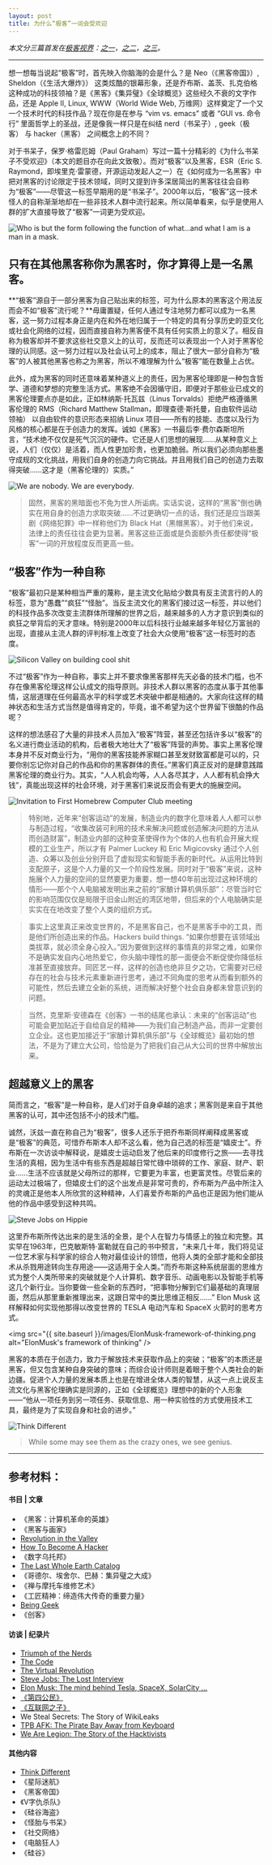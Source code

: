 ```yaml
---
layout: post
title: 为什么“极客”一词会受欢迎
---
```

*本文分三篇首发在[极客视界](http://www.geekview.cn)：[之一](http://www.geekview.cn/view/2015/1016/为什么“极客”一词会受欢迎（之.html)，[之二](http://www.geekview.cn/view/2015/1017/为什么“极客”一词会受欢迎（之.html)，[之三](http://www.geekview.cn/view/2015/1018/为什么“极客”一词会受欢迎（之.html)。*

***

想一想每当说起“极客”时，首先映入你脑海的会是什么？是 Neo（《黑客帝国》）, Sheldon（《生活大爆炸》） 这类炫酷的银幕形象，还是乔布斯、盖茨、扎克伯格这种成功的科技领袖？是《黑客》《集异璧》《全球概览》这些经久不衰的文字作品，还是 Apple II, Linux, WWW（World Wide Web, 万维网）这样奠定了一个又一个技术时代的科技作品？现在你是在参与 “vim vs. emacs” 或者 “GUI vs. 命令行” 里面哲学上的圣战，还是像我一样只是在纠结 nerd（书呆子）, geek（极客） 与 hacker（黑客） 之间概念上的不同？

对于书呆子，保罗·格雷厄姆（Paul Graham）写过一篇十分精彩的《为什么书呆子不受欢迎》（本文的题目亦在向此文致敬）。而对“极客”以及黑客，ESR（Eric S. Raymond，即埃里克·雷蒙德，开源运动发起人之一）在《如何成为一名黑客》中把对黑客的讨论限定于技术领域，同时又提到许多深居简出的黑客往往会自称为“极客”——尽管这一标签早期用的是“书呆子”。2000年以后，“极客”这一技术怪人的自称渐渐地却在一些非技术人群中流行起来。所以简单看来，似乎是使用人群的扩大直接导致了“极客”一词更为受欢迎。

<img src="{{ site.baseurl }}/images/V-for-Vendetta.jpg"  alt="Who is but the form following the function of what…and what I am is a man in a mask." />

## 只有在其他黑客称你为黑客时，你才算得上是一名黑客。

**“极客”源自于一部分黑客为自己贴出来的标签，可为什么原本的黑客这个用法反而会不如“极客”流行呢？**毋庸置疑，任何人通过专注地努力都可以成为一名黑客，这一努力过程本身正是内在和外在地归属于一个特定的具有分享历史的亚文化或社会化网络的过程，因而直接自称为黑客便不具有任何实质上的意义了。相反自称为极客却并不要求这些社交意义上的认可，反而还可以表现出一个人对于黑客伦理的认同感。这一努力过程以及社会认可上的成本，阻止了很大一部分自称为“极客”的人被其他黑客也称之为黑客，所以不难理解为什么“极客”能在数量上占优。

此外，成为黑客的同时还意味着某种道义上的责任，因为黑客伦理即是一种包含哲学、道德和梦想的完整生活方式。黑客绝不会因循守旧，即便对于那些业已成文的黑客伦理要点亦是如此，正如林纳斯·托瓦兹（Linus Torvalds）拒绝严格遵循黑客伦理的 RMS（Richard Matthew Stallman，即理查德·斯托曼，自由软件运动领袖） 以自由软件的意识形态来招纳 Linux 项目——所有的技能、态度以及行为风格的核心都是在于创造力的发挥。诚如《黑客》一书最后李·费尔森斯坦所言，“技术绝不仅仅是死气沉沉的硬件。它还是人们思想的展现……从某种意义上说，人们（仅仅）是活着，而人性更加珍贵，也更加脆弱。所以我们必须向那些墨守成规的文化挑战，用我们自身的创造力向它挑战。并且用我们自己的创造力去取得突破……这才是（黑客伦理的）实质。”

<img src="{{ site.baseurl }}/images/Anonymous_emblem.png"  alt="We are nobody. We are everybody." />

> 固然，黑客的黑暗面也不免为世人所诟病。实话实说，这样的“黑客”倒也确实在用自身的创造力求取突破……不过更确切一点的话，我们还是应当跟美剧《网络犯罪》中一样称他们为 Black Hat（黑帽黑客）。对于他们来说，法律上的责任往往会更为显著。黑客这些正面或是负面额外责任都使得“极客”一词的开放程度反而更高一些。

## “极客”作为一种自称

“极客”最初只是某种相当严重的蔑称，是主流文化贴给少数具有反主流言行的人的标签，意为“愚蠢”“疯狂”“怪胎”。当反主流文化的黑客们接过这一标签，并以他们的科技作品多次改变主流群体所理解的世界之后，越来越多的人方才意识到类似的疯狂之举背后的天才意味。特别是2000年以后科技行业越来越多年轻亿万富翁的出现，直接从主流人群的评判标准上改变了社会大众使用“极客”这一标签时的态度。

<img src="{{ site.baseurl }}/images/Silicon-Valley-build-cool-shit.png"  alt="Silicon Valley on building cool shit" />

不过“极客”作为一种自称，事实上并不要求像黑客那样先天必备的技术门槛，也不存在像黑客伦理这样公认成文的指导原则。非技术人群以黑客的态度从事于其他事情，这层道理在任何最高水平的科学或艺术突破中都是相通的。大家向往这样的精神状态和生活方式当然是值得肯定的，毕竟，谁不希望为这个世界留下很酷的作品呢？

这样的想法感召了大量的非技术人员加入“极客”阵营，甚至还包括许多以“极客”的名义进行商业活动的机构，后者极大地壮大了“极客”阵营的声势。事实上黑客伦理本身并不反对商业行为，“用你的黑客技能养家糊口甚至发财致富都是可以的，只要你别忘记你对自己的作品和你的黑客群体的责任。”黑客们真正反对的是肆意践踏黑客伦理的商业行为。其实，“人人机会均等，人人各尽其才，人人都有机会挣大钱”，真能出现这样的社会环境，对于黑客们来说反而会有更大的施展空间。

<img src="{{ site.baseurl }}/images/Invitation_to_First_Homebrew_Computer_Club_meeting.jpg"  alt="Invitation to First Homebrew Computer Club meeting" />

> 特别地，近年来“创客运动”的发展，制造业内的数字化意味着人人都可以参与制造过程，“收集改装可利用的技术来解决问题或创造解决问题的方法从而创造财富”，制造业内部的这种变革使得作为个体的人也有机会开展大规模的工业生产，所以才有 Palmer Luckey 和 Eric Migicovsky 通过个人创造、众筹以及创业分别开启了虚拟现实和智能手表的新时代。从运用比特到支配原子，这是个人力量的又一个阶段性发展。同时对于“极客”来说，这种施展个人力量的空间的显然要更为重要，想一想40年前出现过这种环境的情形——那个个人电脑被发明出来之前的“家酿计算机俱乐部”：尽管当时它的影响范围仅仅是局限于旧金山附近的湾区地带，但后来的个人电脑确实是实实在在地改变了整个人类的组织方式。

> 事实上这里真正来改变世界的，不是黑客自己，也不是黑客手中的工具，而是他们所创造出来的作品。Hackers build things. “如果你想要在该领域出类拔萃，就必须全身心投入。”因为要做到这样的事情真的非常之难，如果你不是确实发自内心地热爱它，你头脑中理性的那一面便会不断促使你降低标准甚至直接放弃。同匠艺一样，这样的创造也绝非旦夕之功，它需要对已经存在的社会与技术元素重新进行思考，通过不同角度的思考从而看到额外的可能性，然后去建立全新的系统，进而解决好整个社会自身都未曾意识到的问题。

> 当然，克里斯·安德森在《创客》一书的结尾也承认：未来的“创客运动”也可能会更加贴近于自给自足的精神——为我们自己制造产品，而非一定要创立企业。这也更加接近于“家酿计算机俱乐部”与《全球概览》最初始的想法，不是为了建立大公司，恰恰是为了把我们自己从大公司的世界中解放出来。

## 超越意义上的黑客

简而言之，“极客”是一种自称，是人们对于自身卓越的追求；黑客则是来自于其他黑客的认可，其中还包括不小的技术门槛。

诚然，沃兹一直在称自己为“极客”，很多人还乐于把乔布斯同样阐释成黑客或是“极客”的典范，可惜乔布斯本人却不这么看，他为自己选的标签是“嬉皮士”。乔布斯在一次访谈中解释说，是嬉皮士运动启发了他后来的印度修行之旅——去寻找生活的真相，因为生活中有些东西是超越日常忙碌中琐碎的工作、家庭、财产、职业……生活不应该就是父母所过的那样，它要更为丰富，也更富灵性。尽管后来的运动太过极端了，但嬉皮士们的这个出发点是非常可贵的，乔布斯为产品中所注入的灵魂正是他本人所欣赏的这种精神，人们喜爱乔布斯的产品也正是因为他们能从他的作品中感受到这种共鸣。

<img src="{{ site.baseurl }}/images/Steve-Jobs-the-lost-interview.png"  alt="Steve Jobs on Hippie" />

这里乔布斯所传达出来的是生活的全景，是个人在智力与情感上的独立和完整。其实早在1963年，巴克敏斯特·富勒就在自己的书中预言，“未来几十年，我们将见证一位艺术家与科学家的综合人物对最佳设计的领悟，他将人类的全部才能和全部技术从杀戮用途转向生存用途——这适用于全人类。”而乔布斯这种系统层面的思维方式为整个人类所带来的突破就是个人计算机、数字音乐、动画电影以及智能手机等这几个新行业。当你要做一些全新的东西时，“把事物分解到它们最基础的真理层面，然后从那里重新推理出来，这跟日常中的类比思维正相反……” Elon Musk 这样解释如何实现他那得以改变世界的 TESLA 电动汽车和 SpaceX 火箭时的思考方式。

<img src="{{ site.baseurl }}/images/ElonMusk-framework-of-thinking.png  alt="ElonMusk's framework of thinking" />

黑客的本质在于创造力，致力于解放技术来获取作品上的突破；“极客”的本质还是黑客，但又包含某种自身突破的意味；而综合设计师则是着眼于整个人类社会的新边疆。促进个人力量的发展本质上也是在增进全体人类的智慧，从这一点上说反主流文化与黑客伦理确实是同源的，正如《全球概览》理想中的新的个人形象——“他从一项任务到另一项任务、获取信息、用一种实验性的方式使用技术工具，最终是为了实现自身和社会的进步。”

<img src="{{ site.baseurl }}/images/Think Different.png"  alt="Think Different" />

> While some may see them as the crazy ones, we see genius.


***

## 参考材料：

#### 书目 | 文章

+ 《黑客：计算机革命的英雄》
+ 《黑客与画家》
+ [Revolution in the Valley](http://www.folklore.org/StoryView.py?story=Revolution_in_the_Valley.txt)
+ [How To Become A Hacker](http://catb.org/~esr/faqs/hacker-howto.html)
+ 《数字乌托邦》
+ [The Last Whole Earth Catalog](http://www.wholeearth.com/issue-electronic-edition.php?iss=1170)
+ 《哥德尔、埃舍尔、巴赫：集异璧之大成》
+ 《禅与摩托车维修艺术》
+ 《工匠精神：缔造伟大传奇的重要力量》
+ [Being Geek](http://beinggeek.com/)
+ 《创客》

#### 访谈 | 纪录片

+ [Triumph of the Nerds](http://www.pbs.org/nerds/)
+ [The Code](http://www.code.linux.fi/)
+ [The Virtual Revolution](http://www.bbc.co.uk/programmes/b00n4j0r)
+ [Steve Jobs: The Lost Interview](http://www.magpictures.com/stevejobsthelostinterview/)
+ [Elon Musk: The mind behind Tesla, SpaceX, SolarCity ... ](https://www.ted.com/talks/elon_musk_the_mind_behind_tesla_spacex_solarcity)
+ [《第四公民》](http://citizenfourfilm.com/)
+ [《互联网之子》](http://www.takepart.com/internets-own-boy)
+ We Steal Secrets: The Story of WikiLeaks
+ [TPB AFK: The Pirate Bay Away from Keyboard](http://watch.tpbafk.com/)
+ [We Are Legion: The Story of the Hacktivists](http://www.bbc.co.uk/programmes/b01qxmwp)

#### 其他内容

+ [Think Different](https://en.wikipedia.org/wiki/Think_different)
+ 《星际迷航》
+ 《黑客帝国》
+ 《V字仇杀队》
+ 《硅谷海盗》
+ 《怪胎与书呆》
+ 《社交网络》
+ 《电脑狂人》
+ 《硅谷》